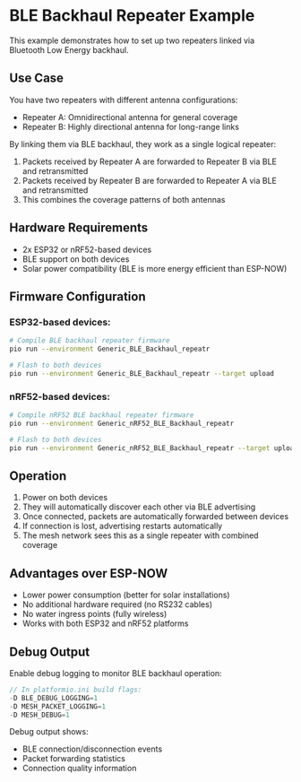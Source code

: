 # BLE Backhaul Repeater Example

This example demonstrates how to set up two repeaters linked via Bluetooth Low Energy backhaul.

## Use Case

You have two repeaters with different antenna configurations:
- Repeater A: Omnidirectional antenna for general coverage
- Repeater B: Highly directional antenna for long-range links

By linking them via BLE backhaul, they work as a single logical repeater:
1. Packets received by Repeater A are forwarded to Repeater B via BLE and retransmitted
2. Packets received by Repeater B are forwarded to Repeater A via BLE and retransmitted
3. This combines the coverage patterns of both antennas

## Hardware Requirements

- 2x ESP32 or nRF52-based devices
- BLE support on both devices
- Solar power compatibility (BLE is more energy efficient than ESP-NOW)

## Firmware Configuration

### ESP32-based devices:
```bash
# Compile BLE backhaul repeater firmware
pio run --environment Generic_BLE_Backhaul_repeatr

# Flash to both devices
pio run --environment Generic_BLE_Backhaul_repeatr --target upload
```

### nRF52-based devices:
```bash
# Compile nRF52 BLE backhaul repeater firmware
pio run --environment Generic_nRF52_BLE_Backhaul_repeatr

# Flash to both devices
pio run --environment Generic_nRF52_BLE_Backhaul_repeatr --target upload
```

## Operation

1. Power on both devices
2. They will automatically discover each other via BLE advertising
3. Once connected, packets are automatically forwarded between devices
4. If connection is lost, advertising restarts automatically
5. The mesh network sees this as a single repeater with combined coverage

## Advantages over ESP-NOW

- Lower power consumption (better for solar installations)
- No additional hardware required (no RS232 cables)
- No water ingress points (fully wireless)
- Works with both ESP32 and nRF52 platforms

## Debug Output

Enable debug logging to monitor BLE backhaul operation:

```cpp
// In platformio.ini build flags:
-D BLE_DEBUG_LOGGING=1
-D MESH_PACKET_LOGGING=1
-D MESH_DEBUG=1
```

Debug output shows:
- BLE connection/disconnection events
- Packet forwarding statistics
- Connection quality information